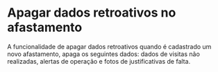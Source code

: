 # Apagar dados retroativos no afastamento

A funcionalidade de apagar dados retroativos quando é cadastrado um novo afastamento, apaga os seguintes dados: dados de visitas não realizadas, alertas de operação e fotos de justificativas de falta.

##
